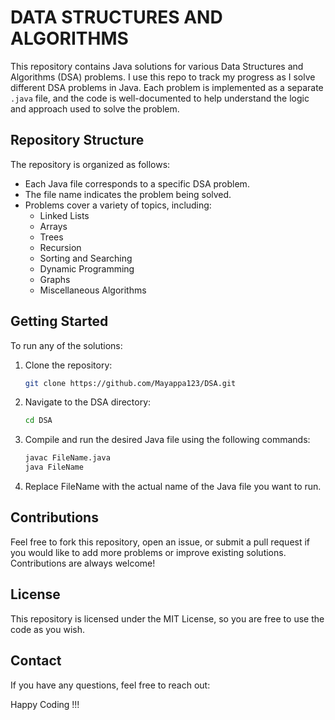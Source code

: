 # DATA STRUCTURES AND ALGORITHMS

This repository contains Java solutions for various Data Structures and Algorithms (DSA) problems. I use this repo to track my progress as I solve different DSA problems in Java. Each problem is implemented as a separate `.java` file, and the code is well-documented to help understand the logic and approach used to solve the problem.

## Repository Structure
The repository is organized as follows:
- Each Java file corresponds to a specific DSA problem.
- The file name indicates the problem being solved.
- Problems cover a variety of topics, including:
  - Linked Lists
  - Arrays
  - Trees
  - Recursion
  - Sorting and Searching
  - Dynamic Programming
  - Graphs
  - Miscellaneous Algorithms

## Getting Started
To run any of the solutions:
1. Clone the repository:
   ```bash
   git clone https://github.com/Mayappa123/DSA.git

2. Navigate to the DSA directory:

   ```bash
   cd DSA

3. Compile and run the desired Java file using the following commands:

   ```bash
   javac FileName.java
   java FileName

4. Replace FileName with the actual name of the Java file you want to run.


## Contributions
Feel free to fork this repository, open an issue, or submit a pull request if you would like to add more problems or improve existing solutions. Contributions are always welcome!

## License
This repository is licensed under the MIT License, so you are free to use the code as you wish.

## Contact
If you have any questions, feel free to reach out:

Happy Coding !!!